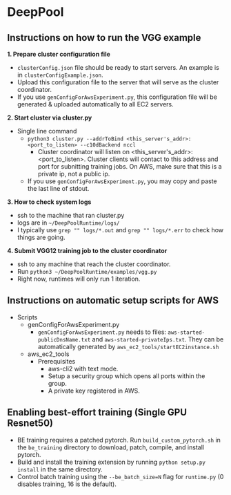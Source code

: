 # DeepPool

## Instructions on how to run the VGG example

**1. Prepare cluster configuration file**
  - `clusterConfig.json` file should be ready to start servers. An example is in `clusterConfigExample.json`.
  - Upload this configuration file to the server that will serve as the cluster coordinator.
  - If you use `genConfigForAwsExperiment.py`, this configuration file will be generated & uploaded automatically to all EC2 servers.

**2. Start cluster via cluster.py**
  - Single line command
    - `python3 cluster.py --addrToBind <this_server's_addr>:<port_to_listen> --c10dBackend nccl`
      - Cluster coordinator will listen on <this_server's_addr>:<port_to_listen>. Cluster clients will contact to this address and port for subnitting training jobs. On AWS, make sure that this is a private ip, not a public ip.
    - If you use `genConfigForAwsExperiment.py`, you may copy and paste the last line of stdout.
    
**3. How to check system logs**
  - ssh to the machine that ran cluster.py
  - logs are in `~/DeepPoolRuntime/logs/`
  - I typically use `grep "" logs/*.out` and `grep "" logs/*.err` to check how things are going.

**4. Submit VGG12 training job to the cluster coordinator**
  - ssh to any machine that reach the cluster coordinator.
  - Run `python3 ~/DeepPoolRuntime/examples/vgg.py`
  - Right now, runtimes will only run 1 iteration.

## Instructions on automatic setup scripts for AWS
- Scripts
  - genConfigForAwsExperiment.py
    -  `genConfigForAwsExperiment.py` needs to files: `aws-started-publicDnsName.txt` and `aws-started-privateIps.txt`. They can be automatically generated by `aws_ec2_tools/startEC2instance.sh`
  - aws_ec2_tools
    - Prerequisites
      - aws-cli2 with text mode.
      - Setup a security group which opens all ports within the group.
      - A private key registered in AWS.
      
## Enabling best-effort training (Single GPU Resnet50)
- BE training requires a patched pytorch. Run `build_custom_pytorch.sh` in the `be_training` directory to download, patch, compile, and install pytorch.
- Build and install the training extension by running `python setup.py install` in the same directory.
- Control batch training using the `--be_batch_size=N` flag for `runtime.py` (0 disables training, 16 is the default).


